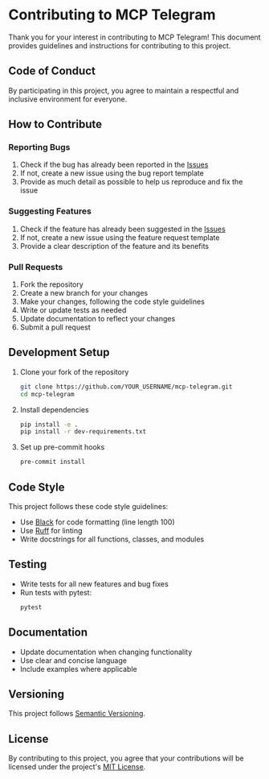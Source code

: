 # Contributing to MCP Telegram

Thank you for your interest in contributing to MCP Telegram! This document provides guidelines and instructions for contributing to this project.

## Code of Conduct

By participating in this project, you agree to maintain a respectful and inclusive environment for everyone.

## How to Contribute

### Reporting Bugs

1. Check if the bug has already been reported in the [Issues](https://github.com/TeaGuild/mcp-telegram/issues)
2. If not, create a new issue using the bug report template
3. Provide as much detail as possible to help us reproduce and fix the issue

### Suggesting Features

1. Check if the feature has already been suggested in the [Issues](https://github.com/TeaGuild/mcp-telegram/issues)
2. If not, create a new issue using the feature request template
3. Provide a clear description of the feature and its benefits

### Pull Requests

1. Fork the repository
2. Create a new branch for your changes
3. Make your changes, following the code style guidelines
4. Write or update tests as needed
5. Update documentation to reflect your changes
6. Submit a pull request

## Development Setup

1. Clone your fork of the repository
   ```bash
   git clone https://github.com/YOUR_USERNAME/mcp-telegram.git
   cd mcp-telegram
   ```

2. Install dependencies
   ```bash
   pip install -e .
   pip install -r dev-requirements.txt
   ```

3. Set up pre-commit hooks
   ```bash
   pre-commit install
   ```

## Code Style

This project follows these code style guidelines:

- Use [Black](https://github.com/psf/black) for code formatting (line length 100)
- Use [Ruff](https://github.com/charliermarsh/ruff) for linting
- Write docstrings for all functions, classes, and modules

## Testing

- Write tests for all new features and bug fixes
- Run tests with pytest:
  ```bash
  pytest
  ```

## Documentation

- Update documentation when changing functionality
- Use clear and concise language
- Include examples where applicable

## Versioning

This project follows [Semantic Versioning](https://semver.org/).

## License

By contributing to this project, you agree that your contributions will be licensed under the project's [MIT License](LICENSE).